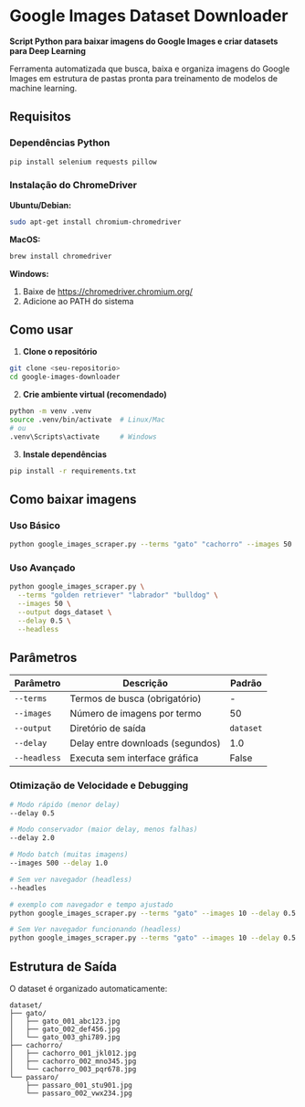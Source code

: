 # Google Images Dataset Downloader

**Script Python para baixar imagens do Google Images e criar datasets para Deep Learning**

Ferramenta automatizada que busca, baixa e organiza imagens do Google Images em estrutura de pastas pronta para treinamento de modelos de machine learning.

## Requisitos

### Dependências Python
```bash
pip install selenium requests pillow
```

### Instalação do ChromeDriver

**Ubuntu/Debian:**
```bash
sudo apt-get install chromium-chromedriver
```

**MacOS:**
```bash
brew install chromedriver
```

**Windows:**
1. Baixe de https://chromedriver.chromium.org/
2. Adicione ao PATH do sistema

## Como usar 

1. **Clone o repositório**
```bash
git clone <seu-repositorio>
cd google-images-downloader
```

2. **Crie ambiente virtual (recomendado)**
```bash
python -m venv .venv
source .venv/bin/activate  # Linux/Mac
# ou
.venv\Scripts\activate     # Windows
```

3. **Instale dependências**
```bash
pip install -r requirements.txt
```

## Como baixar imagens

### Uso Básico
```bash
python google_images_scraper.py --terms "gato" "cachorro" --images 50
```

### Uso Avançado
```bash
python google_images_scraper.py \
  --terms "golden retriever" "labrador" "bulldog" \
  --images 50 \
  --output dogs_dataset \
  --delay 0.5 \
  --headless
```

## Parâmetros

| Parâmetro | Descrição | Padrão |
|-----------|-----------|---------|
| `--terms` | Termos de busca (obrigatório) | - |
| `--images` | Número de imagens por termo | 50 |
| `--output` | Diretório de saída | `dataset` |
| `--delay` | Delay entre downloads (segundos) | 1.0 |
| `--headless` | Executa sem interface gráfica | False |

###  Otimização de Velocidade e Debugging

```bash
# Modo rápido (menor delay)
--delay 0.5

# Modo conservador (maior delay, menos falhas)  
--delay 2.0

# Modo batch (muitas imagens)
--images 500 --delay 1.0

# Sem ver navegador (headless)
--headles

# exemplo com navegador e tempo ajustado
python google_images_scraper.py --terms "gato" --images 10 --delay 0.5

# Sem Ver navegador funcionando (headless)
python google_images_scraper.py --terms "gato" --images 10 --delay 0.5 --headless
```

## Estrutura de Saída

O dataset é organizado automaticamente:

```
dataset/
├── gato/
│   ├── gato_001_abc123.jpg
│   ├── gato_002_def456.jpg
│   └── gato_003_ghi789.jpg
├── cachorro/
│   ├── cachorro_001_jkl012.jpg
│   ├── cachorro_002_mno345.jpg
│   └── cachorro_003_pqr678.jpg
└── passaro/
    ├── passaro_001_stu901.jpg
    └── passaro_002_vwx234.jpg
```

